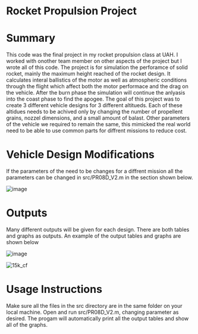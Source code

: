 # Rocket Propulsion Project
# Summary
This code was the final project in my rocket propulsion class at UAH. I worked with onother team member on other aspects of the project but I wrote all of this code. The project is for simulation the perforamce of solid rocket, mainly the maximum height reached of the rocket design. It calculates interal ballistics of the motor as well as atmospheric conditions through the flight which affect both the motor performace and the drag on the vehicle. After the burn phase the simulation will continue the anlyasis into the coast phase to find the apogee. The goal of this project was to create 3 different vehicle designs for 3 different altitueds. Each of these altidues needs to be achived only by changing the number of propellent grains, nozzel dimensions, and a small amount of balast. Other parameters of the vehicle we required to remain the same, this mimicked the real world need to be able to use common parts for diffrent missions to reduce cost. 

# Vehicle Design Modifications
If the parameters of the need to be changes for a diffrent mission all the parameters can be changed in src/PR08D_V2.m in the section shown below.

![image](https://user-images.githubusercontent.com/49332395/163659217-fa18c762-0680-4b3b-82cb-ed0ed8c703b9.png)

# Outputs
Many different outputs will be given for each design. There are both tables and graphs as outputs. An example of the output tables and graphs are shown below

![image](https://user-images.githubusercontent.com/49332395/163659319-51cca7c3-a3d4-4cf7-bee8-d1cfdac27177.png)


![15k_cf](https://user-images.githubusercontent.com/49332395/163659330-fa6c36ee-5367-4960-84a7-c0f3de4794d6.jpg)

# Usage Instructions
Make sure all the files in the src directory are in the same folder on your local machine. Open and run src/PR08D_V2.m, changing parameter as desired. The progam will automatically print all the output tables and show all of the graphs. 
